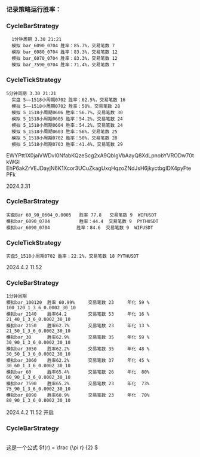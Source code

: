 ### 记录策略运行胜率：

### CycleBarStrategy
      1分钟周期 3.30 21:21
      模拟 bar_6090_0704 胜率：85.7%，交易笔数 7 
      模拟 bar_6080_0704 胜率：83.3%，交易笔数 12
      模拟 bar_6070_0704 胜率：83.3%，交易笔数 12
      模拟 bar_7590_0704 胜率：71.4%，交易笔数 7

   

### CycleTickStrategy
    5分钟周期 3.30 21:21
      实盘 5——1518小周期0702 胜率：62.5%，交易笔数 16  
      模拟 5——1518小周期0702 胜率：50%，交易笔数 28
      模拟 5_1518小周期0606 胜率：56.7%，交易笔数 30
      模拟 5_1518小周期0605 胜率：54.2%，交易笔数 24
      模拟 5_1518小周期0604 胜率：54.2%，交易笔数 24
      模拟 5_1518小周期0603 胜率：56%，交易笔数 25
      模拟 5_1518小周期0702 胜率：50%，交易笔数 28
      模拟 5_1518小周期0703 胜率：41.4%，交易笔数 29

EWYPtt1X0jaiVWDvI0NfabKQzeScg2xA9QblgVbAayQ8XdLpnobYVRODw70tkWGI
EhP6akZrVEJDayjN6K1Xcor3UCuZkagUxqHqzoZNdJsH6jkyctbgIDX4pyFtePFk



2024.3.31
### CycleBarStrategy
    实盘Bar 60_90_0604_0.0005   胜率 77.8   交易笔数 9  WIFUSDT
    模拟bar_6090_0704           胜率：44.4  交易笔数 9  PYTHUSDT
    模拟bar_6090_0704          胜率：84.6  交易笔数 9  WIFUSDT
### CycleTickStrategy
    实盘5_1518小周期0702 胜率：22.2%，交易笔数 18 PYTHUSDT

2024.4.2 11.52
### CycleBarStrategy
    1分钟周期
    模拟bar_100120  胜率 60.99%     交易笔数 23     年化 59 %     100_120_1_3_6_0.0002_30_10
    模拟bar_2140    胜率64.2        交易笔数 53     年化 16 %     21_40_1_3_6_0.0002_30_10
    模拟bar_2150    胜率62.7%       交易笔数 23     年化 13 %     21_50_1_3_6_0.0002_30_10
    模拟bar_30      胜率62.9%       交易笔数 35     年化 59 %     30_90_1_3_6_0.0002_30_10
    模拟bar_3050    胜率62.2%       交易笔数 35     年化 48 %     30_50_1_3_6_0.0002_30_10
    模拟bar_3060    胜率62.2%       交易笔数 37     年化 45 %     30_60_1_3_6_0.0002_30_10
    模拟bar_60      胜率65.4%       交易笔数 26     年化  80%     60_90_1_3_6_0.0002_30_10
    模拟bar_7590    胜率65.2%       交易笔数 23     年化  73%     75_90_1_3_6_0.0002_30_10
    模拟bar_8090    胜率60.9%       交易笔数 23     年化  70%     80_90_1_3_6_0.0002_30_10

2024.4.2 11.52 开启
### CycleBarStrategy
```angular2html

```
这是一个公式 $f(r) = \frac {\pi r} {2} $

